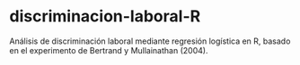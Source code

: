 # discriminacion-laboral-R
Análisis de discriminación laboral mediante regresión logística en R, basado en el experimento de Bertrand y Mullainathan (2004).
